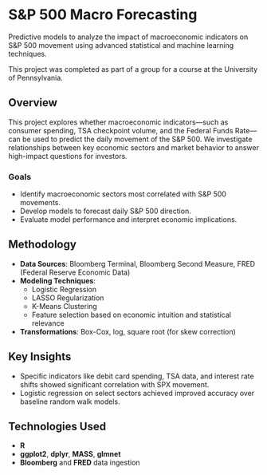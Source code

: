 # S&P 500 Macro Forecasting 

Predictive models to analyze the impact of macroeconomic indicators on S&P 500 movement using advanced statistical and machine learning techniques.

This project was completed as part of a group for a course at the University of Pennsylvania.

## Overview

This project explores whether macroeconomic indicators—such as consumer spending, TSA checkpoint volume, and the Federal Funds Rate—can be used to predict the daily movement of the S&P 500. We investigate relationships between key economic sectors and market behavior to answer high-impact questions for investors.

### Goals

- Identify macroeconomic sectors most correlated with S&P 500 movements.
- Develop models to forecast daily S&P 500 direction.
- Evaluate model performance and interpret economic implications.

## Methodology

- **Data Sources**: Bloomberg Terminal, Bloomberg Second Measure, FRED (Federal Reserve Economic Data)
- **Modeling Techniques**:
  - Logistic Regression
  - LASSO Regularization
  - K-Means Clustering
  - Feature selection based on economic intuition and statistical relevance
- **Transformations**: Box-Cox, log, square root (for skew correction)

## Key Insights

- Specific indicators like debit card spending, TSA data, and interest rate shifts showed significant correlation with SPX movement.
- Logistic regression on select sectors achieved improved accuracy over baseline random walk models.

## Technologies Used

- **R**
- **ggplot2**, **dplyr**, **MASS**, **glmnet**
- **Bloomberg** and **FRED** data ingestion
